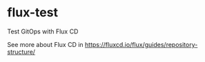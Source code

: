 # flux-test
Test GitOps with Flux CD

See more about Flux CD in https://fluxcd.io/flux/guides/repository-structure/
